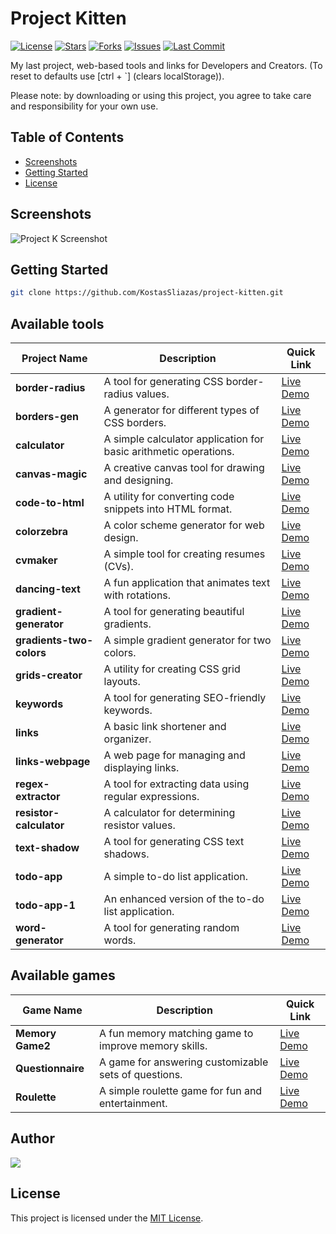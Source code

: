 # Project Kitten
[![License](https://img.shields.io/github/license/KostasSliazas/project-kitten)](LICENSE)
[![Stars](https://img.shields.io/github/stars/KostasSliazas/project-kitten?style=social)](https://github.com/KostasSliazas/project-kitten/stargazers)
[![Forks](https://img.shields.io/github/forks/KostasSliazas/project-kitten?style=social)](https://github.com/KostasSliazas/project-kitten/forks)
[![Issues](https://img.shields.io/github/issues/KostasSliazas/project-kitten)](https://github.com/KostasSliazas/project-kitten/issues)
[![Last Commit](https://img.shields.io/github/last-commit/KostasSliazas/project-kitten)](https://github.com/KostasSliazas/project-kitten/commits)

My last project, web-based tools and links for Developers and Creators. (To reset to defaults use [ctrl + `] (clears localStorage)). 

Please note: by downloading or using this project, you agree to take care and responsibility for your own use.

## Table of Contents

* [Screenshots](#screenshots)
* [Getting Started](#getting-started)
* [License](#license)

## Screenshots
![Project K Screenshot](screenshots.png)

## Getting Started

```bash
git clone https://github.com/KostasSliazas/project-kitten.git
```
## Available tools

| Project Name             | Description                                               | Quick Link                  |
|--------------------------|-----------------------------------------------------------|-----------------------------|
| **border-radius**        | A tool for generating CSS border-radius values.           | [Live Demo](https://kostassliazas.github.io/project-kitten/tools/border-radius)         |
| **borders-gen**          | A generator for different types of CSS borders.           | [Live Demo](https://kostassliazas.github.io/project-kitten/tools/borders-gen)           |
| **calculator**           | A simple calculator application for basic arithmetic operations. | [Live Demo](https://kostassliazas.github.io/project-kitten/tools/calculator)         |
| **canvas-magic**         | A creative canvas tool for drawing and designing.         | [Live Demo](https://kostassliazas.github.io/project-kitten/tools/canvas-magic)         |
| **code-to-html**         | A utility for converting code snippets into HTML format.  | [Live Demo](https://kostassliazas.github.io/project-kitten/tools/code-to-html)         |
| **colorzebra**           | A color scheme generator for web design.                  | [Live Demo](https://kostassliazas.github.io/project-kitten/tools/colorzebra)           |
| **cvmaker**              | A simple tool for creating resumes (CVs).                 | [Live Demo](https://kostassliazas.github.io/project-kitten/tools/cvmaker)              |
| **dancing-text**         | A fun application that animates text with rotations. | [Live Demo](https://kostassliazas.github.io/project-kitten/tools/dancing-text)         |
| **gradient-generator**   | A tool for generating beautiful gradients.                | [Live Demo](https://kostassliazas.github.io/project-kitten/tools/gradient-generator)   |
| **gradients-two-colors** | A simple gradient generator for two colors.               | [Live Demo](https://kostassliazas.github.io/project-kitten/tools/gradients-two-colors) |
| **grids-creator**        | A utility for creating CSS grid layouts.                  | [Live Demo](https://kostassliazas.github.io/project-kitten/tools/grids-creator)        |
| **keywords**             | A tool for generating SEO-friendly keywords.              | [Live Demo](https://kostassliazas.github.io/project-kitten/tools/keywords)             |
| **links**                | A basic link shortener and organizer.                     | [Live Demo](https://kostassliazas.github.io/project-kitten/tools/links)                |
| **links-webpage**        | A web page for managing and displaying links.             | [Live Demo](https://kostassliazas.github.io/project-kitten/tools/links-webpage)        |
| **regex-extractor**      | A tool for extracting data using regular expressions.     | [Live Demo](https://kostassliazas.github.io/project-kitten/tools/regex-extractor)      |
| **resistor-calculator**  | A calculator for determining resistor values.             | [Live Demo](https://kostassliazas.github.io/project-kitten/tools/resistor-calculator)  |
| **text-shadow**          | A tool for generating CSS text shadows.                   | [Live Demo](https://kostassliazas.github.io/project-kitten/tools/text-shadow)          |
| **todo-app**             | A simple to-do list application.                          | [Live Demo](https://kostassliazas.github.io/project-kitten/tools/todo-app)             |
| **todo-app-1**           | An enhanced version of the to-do list application.        | [Live Demo](https://kostassliazas.github.io/project-kitten/tools/todo-app-1)           |
| **word-generator**       | A tool for generating random words.                       | [Live Demo](https://kostassliazas.github.io/project-kitten/tools/word-generator)       |


## Available games
| Game Name                | Description                                               | Quick Link                  |
|--------------------------|-----------------------------------------------------------|-----------------------------|
| **Memory Game2**         | A fun memory matching game to improve memory skills.       | [Live Demo](https://kostassliazas.github.io/project-kitten/games/memory-game)       |
| **Questionnaire**        | A game for answering customizable sets of questions.       | [Live Demo](https://kostassliazas.github.io/project-kitten/games/questionnaire)     |
| **Roulette**             | A simple roulette game for fun and entertainment.          | [Live Demo](https://kostassliazas.github.io/project-kitten/games/roulette)          |

## Author

[![](https://contrib.rocks/image?repo=KostasSliazas/project-kitten)](https://github.com/KostasSliazas/project-kitten/graphs/contributors)

## License

This project is licensed under the [MIT License](LICENSE).
